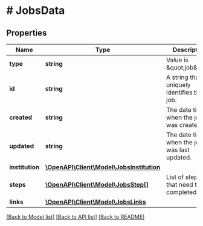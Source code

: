 # # JobsData

## Properties

Name | Type | Description | Notes
------------ | ------------- | ------------- | -------------
**type** | **string** | Value is \&quot;job\&quot;. | [optional]
**id** | **string** | A string that uniquely identifies the job. |
**created** | **string** | The date time when the job was created. |
**updated** | **string** | The date time when the job was last updated. |
**institution** | [**\OpenAPI\Client\Model\JobsInstitution**](JobsInstitution.md) |  |
**steps** | [**\OpenAPI\Client\Model\JobsStep[]**](JobsStep.md) | List of steps that need to be completed. |
**links** | [**\OpenAPI\Client\Model\JobsLinks**](JobsLinks.md) |  | [optional]

[[Back to Model list]](../../README.md#models) [[Back to API list]](../../README.md#endpoints) [[Back to README]](../../README.md)
